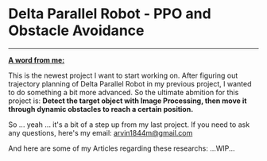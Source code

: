# Delta Parallel Robot - PPO and Obstacle Avoidance
------
<ins>**A word from me:**</ins> 

This is the newest project I want to start working on. After figuring out trajectory planning of Delta Parallel Robot in my previous project, I wanted to do something a bit more advanced. So the ultimate abmition for this project is:
**Detect the target object with Image Processing, then move it through dynamic obstacles to reach a certain position.**

So ... yeah ... it's a bit of a step up from my last project. If you need to ask any questions, here's my email: 
arvin1844m@gmail.com

And here are some of my Articles regarding these researchs: 
...WIP...
